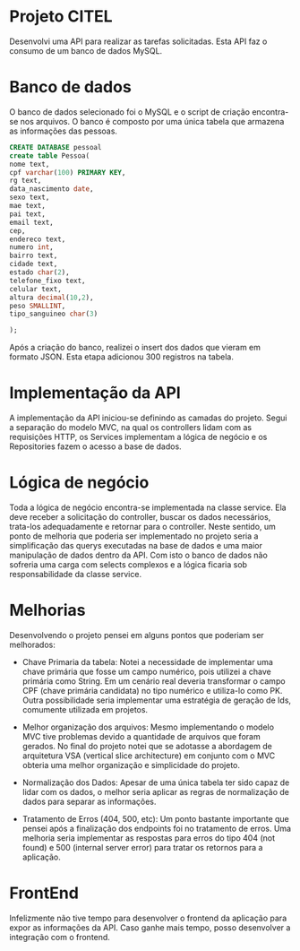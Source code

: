 
# Projeto CITEL

Desenvolvi uma API para realizar as tarefas solicitadas.
Esta API faz o consumo de um banco de dados MySQL.

# Banco de dados
O banco de dados selecionado foi o MySQL e o script de criação encontra-se nos arquivos.
O banco é composto por uma única tabela que armazena as informações das pessoas.

```sql
CREATE DATABASE pessoal
create table Pessoa(
nome text,
cpf varchar(100) PRIMARY KEY,
rg text,
data_nascimento date,
sexo text,
mae text,
pai text,
email text,
cep,
endereco text,
numero int,
bairro text,
cidade text,
estado char(2),
telefone_fixo text,
celular text,
altura decimal(10,2),
peso SMALLINT,
tipo_sanguineo char(3)

);
```

Após a criação do banco, realizei o insert dos dados que vieram em formato JSON. Esta etapa adicionou 300 registros na tabela.

# Implementação da API

A implementação da API iniciou-se definindo as camadas do projeto. Segui a separação do modelo MVC, na qual os controllers lidam com as requisições HTTP, os Services implementam a lógica de negócio e os Repositories fazem o acesso a base de dados.


# Lógica de negócio
Toda a lógica de negócio encontra-se implementada na classe service. 
Ela deve receber a solicitação do controller, buscar os dados necessários, trata-los adequadamente e retornar para o controller.
Neste sentido, um ponto de melhoria que poderia ser implementado no projeto seria a simplificação das querys executadas na base de dados e uma maior manipulação de dados dentro da API. Com isto o banco de dados não sofreria uma carga com selects complexos e a lógica ficaria sob responsabilidade da classe service.


# Melhorias

Desenvolvendo o projeto pensei em alguns pontos que poderiam ser melhorados:
- Chave Primaria da tabela:
Notei a necessidade de implementar uma chave primária que fosse um campo numérico, pois utilizei a chave primária como String. Em um cenário real deveria transformar o campo CPF (chave primária candidata) no tipo numérico e utiliza-lo como PK. Outra possibilidade seria implementar uma estratégia de geração de Ids, comumente utilizada em projetos.

- Melhor organização dos arquivos:
Mesmo implementando o modelo MVC tive problemas devido a quantidade de arquivos que foram gerados. No final do projeto notei que se adotasse a abordagem de arquitetura VSA (vertical slice architecture) em conjunto com o MVC obteria uma melhor organização e simplicidade do projeto.

- Normalização dos Dados:
Apesar de uma única tabela ter sido capaz de lidar com os dados, o melhor seria aplicar as regras de normalização de dados para separar as informações.  

- Tratamento de Erros (404, 500, etc):
Um ponto bastante importante que pensei após a finalização dos endpoints foi no tratamento de erros. Uma melhoria seria implementar as respostas para erros do tipo 404 (not found) e 500 (internal server error) para tratar os retornos para a aplicação.

# FrontEnd
Infelizmente não tive tempo para desenvolver o frontend da aplicação para expor as informações da API. 
Caso ganhe mais tempo, posso desenvolver a integração com o frontend.